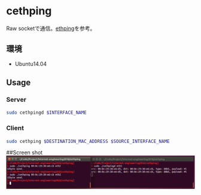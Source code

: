 # cethping

Raw socketで通信。[ethping](https://github.com/y-sira/pyng)を参考。


## 環境

- Ubuntu14.04

## Usage

### Server

```bash
sudo cethpingd $INTERFACE_NAME
```

### Client

```bash
sudo cethping $DESTINATION_MAC_ADDRESS $SOURCE_INTERFACE_NAME
```


##Screen shot
![screen shot](images/image1.png)

